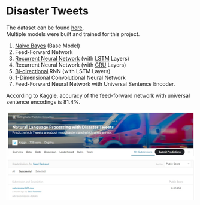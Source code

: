 # Disaster Tweets

The dataset can be found [here](https://www.kaggle.com/competitions/nlp-getting-started).\
Multiple models were built and trained for this project.

1. [Naive Bayes](https://scikit-learn.org/stable/modules/naive_bayes.html) (Base Model)
2. Feed-Forward Network
3. [Recurrent Neural Network](https://en.wikipedia.org/wiki/Recurrent_neural_network) (with [LSTM](https://www.tensorflow.org/api_docs/python/tf/keras/layers/LSTM) Layers)
4. Recurrent Neural Network (with [GRU](https://www.tensorflow.org/api_docs/python/tf/keras/layers/GRU) Layers)
5. [Bi-directional](https://www.tensorflow.org/api_docs/python/tf/keras/layers/Bidirectional) RNN (with LSTM Layers)
6. 1-Dimensional Convolutional Neural Network
7. Feed-Forward Neural Network with Universal Sentence Encoder.

According to Kaggle, accuracy of the feed-forward network with universal sentence encodings is 81.4%.

![Kaggle Result](https://github.com/SaadRasheed-exe/ML-DL-Projects/blob/main/Disaster%20Tweets/kaggle%20result.jpg?raw=true)
